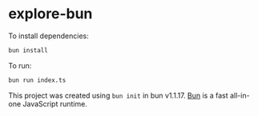 # explore-bun

To install dependencies:

```bash
bun install
```

To run:

```bash
bun run index.ts
```

This project was created using `bun init` in bun v1.1.17. [Bun](https://bun.sh) is a fast all-in-one JavaScript runtime.
